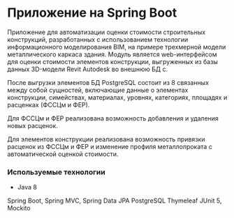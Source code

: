 # <diploma> Приложение на Spring Boot
  Приложение для автоматизации оценки стоимости строительных конструкций, разработанных с использованием технологии информационного моделирования BIM, на примере трехмерной модели металлического каркаса здания. Модуль является web-интерфейсом для оценки стоимости элементов конструкции, выгруженных из базы данных 3D-модели Revit Autodesk во внешнюю БД с.
  
  После выгрузки элементов БД PostgreSQL состоит из 8 связанных между собой сущностей, включающие данные о элементах конструкции, симействах, материалах, уровнях, категориях, площадях и расценках (ФССЦм и ФЕР).
  
  Для ФССЦм и ФЕР реализована возможность добавления и удаления новых расценок.
  
  Для элементов конструкции реализована возможность привязки расценок из ФССЦм и ФЕР и изменение профиля металлопроката с автоматической оценкой стоимости.
  
### Используемые технологии
  
  - Java 8
  
  Spring Boot, Spring MVC, Spring Data JPA
  PostgreSQL
  Thymeleaf
  JUnit 5, Mockito
